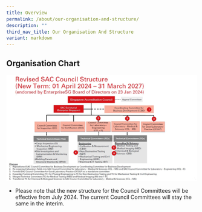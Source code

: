 ```yaml
---
title: Overview
permalink: /about/our-organisation-and-structure/
description: ""
third_nav_title: Our Organisation And Structure
variant: markdown
---
```

## Organisation Chart


![SAC Council 2024](/images/about/our-organisation-structure/sac_council_2024_rev2.jpg)

* Please note that the new structure for the Council Committees will be effective from July 2024.  The current Council Committees will stay the same in the interim.